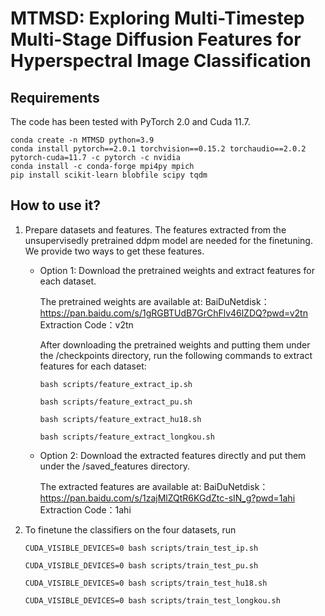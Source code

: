 # MTMSD: Exploring Multi-Timestep Multi-Stage Diffusion Features for Hyperspectral Image Classification

## Requirements
The code has been tested with PyTorch 2.0 and Cuda 11.7. 
```
conda create -n MTMSD python=3.9
conda install pytorch==2.0.1 torchvision==0.15.2 torchaudio==2.0.2 pytorch-cuda=11.7 -c pytorch -c nvidia
conda install -c conda-forge mpi4py mpich
pip install scikit-learn blobfile scipy tqdm
```

## How to use it?
1. Prepare datasets and features. The features extracted from the unsupervisedly pretrained ddpm model are needed for the finetuning. We provide two ways to get these features.
   
   * Option 1: Download the pretrained weights and extract features for each dataset.

     The pretrained weights are available at:
     BaiDuNetdisk：https://pan.baidu.com/s/1gRGBTUdB7GrChFlv46lZDQ?pwd=v2tn 
     Extraction Code：v2tn

     After downloading the pretrained weights and putting them under the /checkpoints directory, run the following commands to extract features for each dataset:
     ```
     bash scripts/feature_extract_ip.sh
     ```
     ```
     bash scripts/feature_extract_pu.sh
     ```
     ```
     bash scripts/feature_extract_hu18.sh
     ```
     ```
     bash scripts/feature_extract_longkou.sh
     ```
   
   * Option 2: Download the extracted features directly and put them under the /saved_features directory.

     The extracted features are available at:
     BaiDuNetdisk： https://pan.baidu.com/s/1zajMlZQtR6KGdZtc-sIN_g?pwd=1ahi
     Extraction Code：1ahi

2. To finetune the classifiers on the four datasets, run

   ```
   CUDA_VISIBLE_DEVICES=0 bash scripts/train_test_ip.sh
   ```
   
   ```
   CUDA_VISIBLE_DEVICES=0 bash scripts/train_test_pu.sh
   ```
   
   ```
   CUDA_VISIBLE_DEVICES=0 bash scripts/train_test_hu18.sh
   ```
   
   ```
   CUDA_VISIBLE_DEVICES=0 bash scripts/train_test_longkou.sh
   ```
